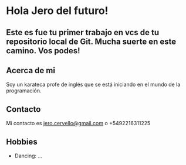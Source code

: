 # Hola Jero del futuro!
## Este es fue tu primer trabajo en vcs de tu repositorio local de Git. Mucha suerte en este camino. Vos podes!

## Acerca de mi

Soy un karateca profe de inglés que se está iniciando en el mundo de la programación.

## Contacto

Mi contacto es jero.cervello@gmail.com o +5492216311225

## Hobbies
- Dancing: ...
